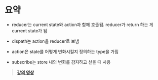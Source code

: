 # 요약

- reducer는 current state와 action과 함께 호출됨. reducer가 return 하는 게 current state가 됨

- dispath는 action을 reducer로 보냄

- action은 state를 어떻게 변화시킬지 정의하는 type을 가짐

- subscribe는 store 내의 변화를 감지하고 싶을 때 사용

> **[강의 영상](https://youtu.be/lhskttrgumA)**